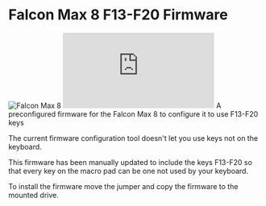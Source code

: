 # Falcon Max 8 F13-F20 Firmware
![Falcon Max 8](/max8.jpg)
![Falcon Max 8](https://www.maxkeyboard.com/max-falcon-8-custom-programmable-mini-macropad-mechanical-keyboard-assembled.html)
A preconfigured firmware for the Falcon Max 8 to configure it to use F13-F20 keys

The current firmware configuration tool doesn't let you use keys not on the keyboard.

This firmware has been manually updated to include the keys F13-F20 so that every key
on the macro pad can be one not used by your keyboard.

To install the firmware move the jumper and copy the firmware to the mounted drive.